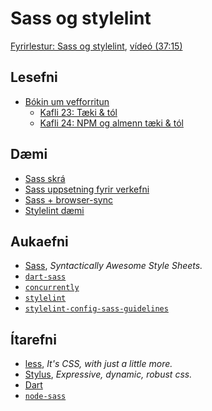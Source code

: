 # Sass og stylelint

[Fyrirlestur: Sass og stylelint](1.sass-stylelint.md), [vídeó (37:15)](https://youtu.be/_184gHVUEcA)

## Lesefni

* [Bókin um vefforritun](https://bok.vefforritun.is/)
  * [Kafli 23: Tæki & tól](https://bok.vefforritun.is/23.taeki-tol.html)
  * [Kafli 24: NPM og almenn tæki & tól](https://bok.vefforritun.is/24.npm-taeki-tol.html)

## Dæmi

* [Sass skrá](daemi/01.basic)
* [Sass uppsetning fyrir verkefni](daemi/02.sass)
* [Sass + browser-sync](daemi/03.sass-browser-sync)
* [Stylelint dæmi](daemi/04.stylelint)
  
## Aukaefni

* [Sass](http://sass-lang.com/), _Syntactically Awesome Style Sheets._
* [`dart-sass`](https://github.com/sass/dart-sass)
* [`concurrently`](https://github.com/kimmobrunfeldt/concurrently)
* [`stylelint`](https://github.com/stylelint/stylelint)
* [`stylelint-config-sass-guidelines`](https://github.com/bjankord/stylelint-config-sass-guidelines)

## Ítarefni

* [less](http://lesscss.org/), _It's CSS, with just a little more._
* [Stylus](http://stylus-lang.com/), _Expressive, dynamic, robust css._
* [Dart](https://dart.dev/)
* [`node-sass`](https://github.com/sass/node-sass)
